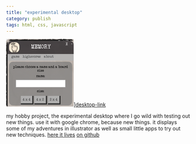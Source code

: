 ```yaml
---
title: "experimental desktop"
category: publish
tags: html, css, javascript
---
```


![alt website image][website-image]][desktop-link]

my hobby project, the experimental desktop where I go wild with
testing out new things. use it with google chrome, because new things.
it displays some of my adventures in illustrator as well as small
little apps to try out new techniques.
[here it lives][desktop-link]
[on github][github-link]

[desktop-link]: https://theuggla.github.io/desktop/source
[github-link]: https://github.com/theuggla/theuggla.github.io/desktop

[website-image]: ../assets/projectimages/experimentaldesktop.png